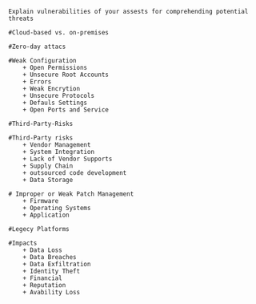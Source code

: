     Explain vulnerabilities of your assests for comprehending potential threats 
    
    #Cloud-based vs. on-premises

    #Zero-day attacs 

    #Weak Configuration 
        + Open Permissions 
        + Unsecure Root Accounts 
        + Errors 
        + Weak Encrytion 
        + Unsecure Protocols 
        + Defauls Settings 
        + Open Ports and Service

    #Third-Party-Risks 

    #Third-Party risks 
        + Vendor Management
        + System Integration 
        + Lack of Vendor Supports 
        + Supply Chain
        + outsourced code development 
        + Data Storage 

    # Improper or Weak Patch Management 
        + Firmware 
        + Operating Systems 
        + Application 
    
    #Legecy Platforms 

    #Impacts 
        + Data Loss 
        + Data Breaches 
        + Data Exfiltration 
        + Identity Theft 
        + Financial 
        + Reputation 
        + Avability Loss
    